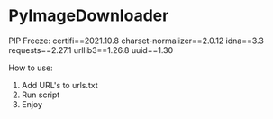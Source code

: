 # PyImageDownloader

PIP Freeze:
certifi==2021.10.8
charset-normalizer==2.0.12
idna==3.3
requests==2.27.1
urllib3==1.26.8
uuid==1.30

How to use:
1. Add URL's to urls.txt
2. Run script
3. Enjoy
